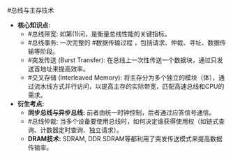 #总线与主存技术
*   **核心知识点:**
    *   #总线带宽: 如第(1)问，是衡量总线性能的关键指标。
    *   #总线事务: 一次完整的 #数据传输过程 ，包括请求、仲裁、寻址、数据传输等阶段。
    *   #突发传送 (Burst Transfer): 在总线上一次性传送一个数据块，通过只发送首地址来提高效率。
    *   #交叉存储 (Interleaved Memory): 将主存分为多个独立的模块（体），通过流水线方式并行访问，以提高主存的实际带宽，匹配高速总线和CPU的需求。
*   **衍生考点:**
    *   **同步总线与异步总线:** 前者由统一时钟控制，后者通过应答信号通信。
    *   #总线仲裁: 当多个设备要使用总线时，如何决定谁获得使用权（如链式查询、计数器定时查询、独立请求）。
    *   **DRAM技术:** SDRAM, DDR SDRAM等都利用了突发传送模式来提高数据传输率。